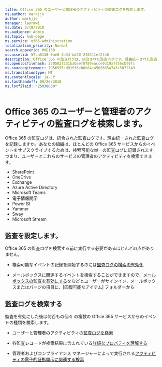 ```yaml
---
title: Office 365 のユーザーと管理者のアクティビティの監査ログを検索します。
ms.author: markjjo
author: markjjo
manager: laurawi
ms.date: 5/18/2018
ms.audience: Admin
ms.topic: hub-page
ms.service: o365-administration
localization_priority: Normal
search.appverid: MOE150
ms.assetid: 57ca5138-0ae0-4d34-bd40-240441ef2fb6
description: Office 365 の監査ログは、統合された監査ログです。理由統一された監査ログを記録しますか。あなたの組織は、ほとんどの Office 365 サービスからのイベントをサブスクライブするためは、検索可能な単一の監査ログに記録されます。つまり、ユーザーとこれらのサービスの管理者のアクティビティを検索できます。
ms.openlocfilehash: 230502f331babeef8f89eacce0d19a7756cb96fc
ms.sourcegitcommit: 7956955cd919f6e00b64e4506605a743c5872549
ms.translationtype: MT
ms.contentlocale: ja-JP
ms.lasthandoff: 09/26/2018
ms.locfileid: "25038030"
---
```

# <a name="search-the-audit-log-for-user-and-admin-activity-in-office-365"></a>Office 365 のユーザーと管理者のアクティビティの監査ログを検索します。

Office 365 の監査ログは、統合された監査ログです。理由統一された監査ログを記録しますか。あなたの組織は、ほとんどの Office 365 サービスからのイベントをサブスクライブするためは、検索可能な単一の監査ログに記録されます。つまり、ユーザーとこれらのサービスの管理者のアクティビティを検索できます。 
  
- SharePoint
- OneDrive
- Exchange
- Azure Active Directory
- Microsoft Teams
- 電子情報開示
- Power BI
- Yammer
- Sway
- Microsoft Stream
   
 ## <a name="set-up-auditing"></a>監査を設定します。
  
Office 365 の監査ログを検索する前に実行する必要があるほとんどの点がありません。
  
- 検索可能なイベントの記録を開始するのには[監査ログの検索の有効化](turn-audit-log-search-on-or-off.md) 
    
- メールボックスに関連するイベントを検索することができますので、[メールボックスの監査を有効にする](enable-mailbox-auditing.md)をなどとユーザーがサインイン、メールボックスまたはパージの項目に、[回復可能なアイテム] フォルダーから 
    
 ## <a name="search-the-audit-log"></a>監査ログを検索する
  
監査を有効にした後は何百もの個々 の複数の Office 365 サービスからのイベントの種類を検索します。
  
- ユーザーと管理者のアクティビティの[監査ログを検索](search-the-audit-log-in-security-and-compliance.md) 
    
- 各監査レコードが検索結果に含まれている[詳細なプロパティを理解する](detailed-properties-in-the-office-365-audit-log.md) 
    
- 管理者およびコンプライアンス マネージャーによって実行される[アクティビティの電子的証拠開示に関連する検索](search-for-ediscovery-activities-in-the-audit-log.md) 
